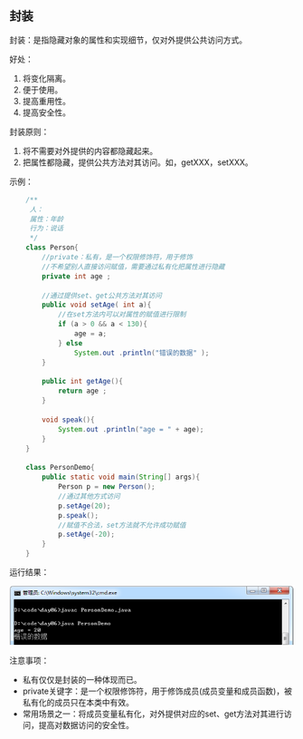 ## 封装

封装：是指隐藏对象的属性和实现细节，仅对外提供公共访问方式。

好处：

1.  将变化隔离。
2.  便于使用。
3.  提高重用性。
4.  提高安全性。

封装原则：

1. 将不需要对外提供的内容都隐藏起来。
2. 把属性都隐藏，提供公共方法对其访问。如，getXXX，setXXX。

示例：

```java
    /**
     人：
     属性：年龄
     行为：说话
     */
    class Person{
        //private：私有，是一个权限修饰符，用于修饰
        //不希望别人直接访问赋值，需要通过私有化把属性进行隐藏
        private int age ;

        //通过提供set、get公共方法对其访问
        public void setAge( int a){
            //在set方法内可以对属性的赋值进行限制
            if (a > 0 && a < 130){
                age = a;
            } else
                System.out .println("错误的数据" );
        }

        public int getAge(){
            return age ;
        }

        void speak(){
            System.out .println("age = " + age);
        }
    }

    class PersonDemo{
        public static void main(String[] args){
            Person p = new Person();
            //通过其他方式访问
            p.setAge(20);
            p.speak();
            //赋值不合法，set方法就不允许成功赋值
            p.setAge(-20);
        }
    }
```

运行结果：

![1491310549430](img/1491310549430.png)

注意事项：

- 私有仅仅是封装的一种体现而已。
- private关键字：是一个权限修饰符，用于修饰成员(成员变量和成员函数)，被私有化的成员只在本类中有效。
- 常用场景之一：将成员变量私有化，对外提供对应的set、get方法对其进行访问，提高对数据访问的安全性。
